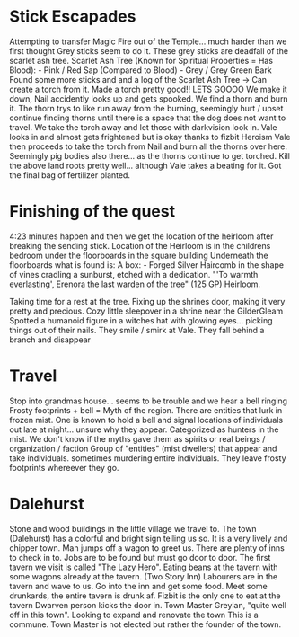 # Stick Escapades
Attempting to transfer Magic Fire out of the Temple... much harder than we first thought
Grey sticks seem to do it. These grey sticks are deadfall of the scarlet ash tree.
Scarlet Ash Tree (Known for Spiritual Properties = Has Blood):
    - Pink / Red Sap (Compared to Blood)
    - Grey / Grey Green Bark
Found some more sticks and and a log of the Scarlet Ash Tree -> Can create a torch from it.
Made a torch pretty good!! LETS GOOOO
We make it down, Nail accidently looks up and gets spooked.
We find a thorn and burn it. The thorn trys to like run away from the burning, seemingly hurt / upset
continue finding thorns until there is a space that the dog does not want to travel.
We take the torch away and let those with darkvision look in. Vale looks in and almost gets frightened but is okay thanks to fizbit Heroism
Vale then proceeds to take the torch from Nail and burn all the thorns over here.
Seemingly pig bodies also there... as the thorns continue to get torched.
Kill the above land roots pretty well... although Vale takes a beating for it.
Got the final bag of fertilizer planted.

# Finishing of the quest
4:23 minutes happen and then we get the location of the heirloom after breaking the sending stick.
Location of the Heirloom is in the childrens bedroom under the floorboards in the square building
Underneath the floorboards what is found is:
    A box:
    - Forged Silver Haircomb in the shape of vines cradling a sunburst, etched with a dedication. "'To warmth everlasting', Erenora the last warden of the tree" (125 GP) Heirloom.

Taking time for a rest at the tree. Fixing up the shrines door, making it very pretty and precious.
Cozy little sleepover in a shrine near the GilderGleam
Spotted a humanoid figure in a witches hat with glowing eyes... picking things out of their nails. They smile / smirk at Vale. They fall behind a branch and disappear

# Travel
Stop into grandmas house... seems to be trouble and we hear a bell ringing
Frosty footprints + bell = Myth of the region. There are entities that lurk in frozen mist. 
One is known to hold a bell and signal locations of individuals out late at night... unsure why they appear.
Categorized as hunters in the mist. We don't know if the myths gave them as spirits or real beings / organization / faction
Group of "entities" (mist dwellers) that appear and take individuals. sometimes murdering entire individuals. They leave frosty footprints whereever they go.

# Dalehurst
Stone and wood buildings in the little village we travel to. The town (Dalehurst) has a colorful and bright sign telling us so. It is a very lively and chipper town.
Man jumps off a wagon to greet us. There are plenty of inns to check in to. Jobs are to be found but must go door to door.
The first tavern we visit is called "The Lazy Hero". Eating beans at the tavern with some wagons already at the tavern. (Two Story Inn)
Labourers are in the tavern and wave to us. Go into the inn and get some food. 
Meet some drunkards, the entire tavern is drunk af. Fizbit is the only one to eat at the tavern
Dwarven person kicks the door in. Town Master Greylan, "quite well off in this town". Looking to expand and renovate the town
This is a commune. Town Master is not elected but rather the founder of the town.
